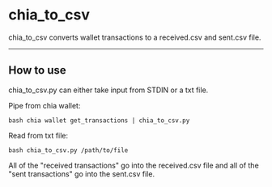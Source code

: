 # chia_to_csv

chia_to_csv converts wallet transactions to a received.csv and sent.csv
file.

------------------------------------------------------------------------

## How to use

chia_to_csv.py can either take input from STDIN or a txt file.

Pipe from chia wallet:

`bash chia wallet get_transactions | chia_to_csv.py`

Read from txt file:

`bash chia_to_csv.py /path/to/file`

All of the "received transactions" go into the received.csv file and all
of the "sent transactions" go into the sent.csv file.
